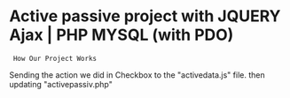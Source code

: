 # Active passive project with JQUERY Ajax | PHP MYSQL (with PDO)
     How Our Project Works
Sending the action we did in Checkbox to the "activedata.js" file. then updating "activepassiv.php"
